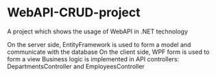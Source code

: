 # WebAPI-CRUD-project
A project which shows the usage of WebAPI in .NET technology

On the server side, EntityFramework is used to form a model and communicate with the database
On the client side, WPF form is used to form a view
Business logic is implemented in API controllers: DepartmentsController and EmployeesController
